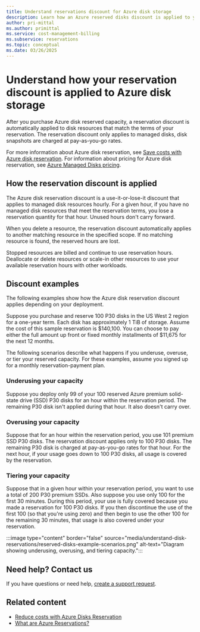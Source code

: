 ```yaml
---
title: Understand reservations discount for Azure disk storage
description: Learn how an Azure reserved disks discount is applied to your Azure premium SSD managed disks.
author: pri-mittal
ms.author: primittal
ms.service: cost-management-billing
ms.subservice: reservations
ms.topic: conceptual
ms.date: 03/26/2025
---
```


# Understand how your reservation discount is applied to Azure disk storage

After you purchase Azure disk reserved capacity, a reservation discount is automatically applied to disk resources that match the terms of your reservation. The reservation discount only applies to managed disks, disk snapshots are charged at pay-as-you-go rates.

For more information about Azure disk reservation, see [Save costs with Azure disk reservation](/azure/virtual-machines/disks-reserved-capacity). For information about pricing for Azure disk reservation, see [Azure Managed Disks pricing](https://azure.microsoft.com/pricing/details/managed-disks/).

## How the reservation discount is applied

The Azure disk reservation discount is a use-it-or-lose-it discount that applies to managed disk resources hourly. For a given hour, if you have no managed disk resources that meet the reservation terms, you lose a reservation quantity for that hour. Unused hours don't carry forward.

When you delete a resource, the reservation discount automatically applies to another matching resource in the specified scope. If no matching resource is found, the reserved hours are lost.

Stopped resources are billed and continue to use reservation hours. Deallocate or delete resources or scale-in other resources to use your available reservation hours with other workloads. 

## Discount examples

The following examples show how the Azure disk reservation discount applies depending on your deployment.

Suppose you purchase and reserve 100 P30 disks in the US West 2 region for a one-year term. Each disk has approximately 1 TiB of storage. Assume the cost of this sample reservation is $140,100‬. You can choose to pay either the full amount up front or fixed monthly installments of $11,675‬ for the next 12 months.

The following scenarios describe what happens if you underuse, overuse, or tier your reserved capacity. For these examples, assume you signed up for a monthly reservation-payment plan.

### Underusing your capacity

Suppose you deploy only 99 of your 100 reserved Azure premium solid-state drive (SSD) P30 disks for an hour within the reservation period. The remaining P30 disk isn't applied during that hour. It also doesn't carry over.

### Overusing your capacity

Suppose that for an hour within the reservation period, you use 101 premium SSD P30 disks. The reservation discount applies only to 100 P30 disks. The remaining P30 disk is charged at pay-as-you-go rates for that hour. For the next hour, if your usage goes down to 100 P30 disks, all usage is covered by the reservation.

### Tiering your capacity

Suppose that in a given hour within your reservation period, you want to use a total of 200 P30 premium SSDs. Also suppose you use only 100 for the first 30 minutes. During this period, your use is fully covered because you made a reservation for 100 P30 disks. If you then discontinue the use of the first 100 (so that you're using zero) and then begin to use the other 100 for the remaining 30 minutes, that usage is also covered under your reservation.

:::image type="content" border="false" source="media/understand-disk-reservations/reserved-disks-example-scenarios.png" alt-text="Diagram showing underusing, overusing, and tiering capacity.":::

## Need help? Contact us

If you have questions or need help, [create a support request](https://go.microsoft.com/fwlink/?linkid=2083458).

## Related content

- [Reduce costs with Azure Disks Reservation](/azure/virtual-machines/disks-reserved-capacity)
- [What are Azure Reservations?](save-compute-costs-reservations.md)
